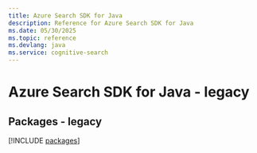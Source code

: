 ```yaml
---
title: Azure Search SDK for Java
description: Reference for Azure Search SDK for Java
ms.date: 05/30/2025
ms.topic: reference
ms.devlang: java
ms.service: cognitive-search
---
```

# Azure Search SDK for Java - legacy
## Packages - legacy
[!INCLUDE [packages](search-index.md)]